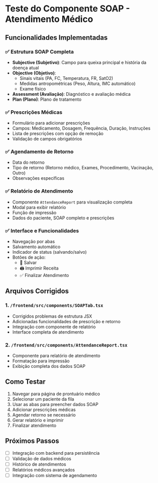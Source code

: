 # Teste do Componente SOAP - Atendimento Médico

## Funcionalidades Implementadas

### ✅ Estrutura SOAP Completa
- **Subjective (Subjetivo)**: Campo para queixa principal e história da doença atual
- **Objective (Objetivo)**: 
  - Sinais vitais (PA, FC, Temperatura, FR, SatO2)
  - Medidas antropométricas (Peso, Altura, IMC automático)
  - Exame físico
- **Assessment (Avaliação)**: Diagnóstico e avaliação médica
- **Plan (Plano)**: Plano de tratamento

### ✅ Prescrições Médicas
- Formulário para adicionar prescrições
- Campos: Medicamento, Dosagem, Frequência, Duração, Instruções
- Lista de prescrições com opção de remoção
- Validação de campos obrigatórios

### ✅ Agendamento de Retorno
- Data do retorno
- Tipo de retorno (Retorno médico, Exames, Procedimento, Vacinação, Outro)
- Observações específicas

### ✅ Relatório de Atendimento
- Componente `AttendanceReport` para visualização completa
- Modal para exibir relatório
- Função de impressão
- Dados do paciente, SOAP completo e prescrições

### ✅ Interface e Funcionalidades
- Navegação por abas
- Salvamento automático
- Indicador de status (salvando/salvo)
- Botões de ação:
  - 💾 Salvar
  - 🖨️ Imprimir Receita
  - ✅ Finalizar Atendimento

## Arquivos Corrigidos

### 1. `/frontend/src/components/SOAPTab.tsx`
- Corrigidos problemas de estrutura JSX
- Adicionadas funcionalidades de prescrição e retorno
- Integração com componente de relatório
- Interface completa de atendimento

### 2. `/frontend/src/components/AttendanceReport.tsx`
- Componente para relatório de atendimento
- Formatação para impressão
- Exibição completa dos dados SOAP

## Como Testar

1. Navegar para página de prontuário médico
2. Selecionar um paciente da fila
3. Usar as abas para preencher dados SOAP
4. Adicionar prescrições médicas
5. Agendar retorno se necessário
6. Gerar relatório e imprimir
7. Finalizar atendimento

## Próximos Passos

- [ ] Integração com backend para persistência
- [ ] Validação de dados médicos
- [ ] Histórico de atendimentos
- [ ] Relatórios médicos avançados
- [ ] Integração com sistema de agendamento
